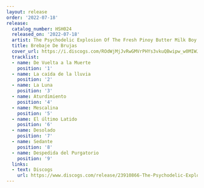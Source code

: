 ```yaml
---
layout: release
order: '2022-07-18'
release:
  catalog_number: HSH024
  released_on: '2022-07-18'
  artist: The Psychodelic Explosion Of The Fresh Pinoy Butter Milk Boy
  title: Brebaje De Brujas
  cover_url: https://i.discogs.com/ROdWjMjJvRwGMVrPHYs3vkuQBwipw_w0MIWJIIjJU68/rs:fit/g:sm/q:90/h:600/w:600/czM6Ly9kaXNjb2dz/LWRhdGFiYXNlLWlt/YWdlcy9SLTIzOTEw/ODY2LTE2NTgwNTA3/MjQtNDIzMi5qcGVn.jpeg
  tracklist:
  - name: De Vuelta a la Muerte
    position: '1'
  - name: La caída de la lluvia
    position: '2'
  - name: La Luna
    position: '3'
  - name: Aturdimiento
    position: '4'
  - name: Mescalina
    position: '5'
  - name: El último Latido
    position: '6'
  - name: Desolado
    position: '7'
  - name: Sedante
    position: '8'
  - name: Despedida del Purgatorio
    position: '9'
  links:
  - text: Discogs
    url: https://www.discogs.com/release/23910866-The-Psychodelic-Explosion-Of-The-Fresh-Pinoy-Butter-Milk-Boy-Brebaje-De-Brujas
---
```

